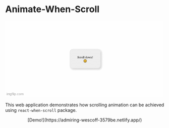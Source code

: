 <div align-"center"><h1>Animate-When-Scroll</h1></div>

![Image of app](./5vpi31.gif)

This web application demonstrates how scrolling animation can be achieved using `react-when-scroll` package.

<div align="center">
  [Demo!](https://admiring-wescoff-3579be.netlify.app/)
</div>
